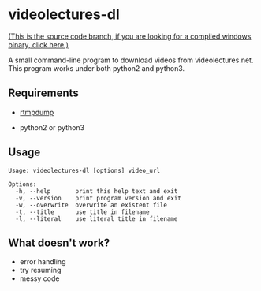 # videolectures-dl

[(This is the source code branch, if you are looking for a compiled windows binary, click here.)][1]

A small command-line program to download videos from videolectures.net.
This program works under both python2 and python3.

## Requirements

* [rtmpdump][2]
* python2 or python3

  [1]: https://github.com/smly/videolectures-dl/tree/binary "videolectures-dl @ GitHub"
  [2]: http://rtmpdump.mplayerhq.hu/ "RTMPDump"

## Usage

    Usage: videolectures-dl [options] video_url
    
    Options:
      -h, --help       print this help text and exit
      -v, --version    print program version and exit
      -w, --overwrite  overwrite an existent file
      -t, --title      use title in filename
      -l, --literal    use literal title in filename

## What doesn't work?

* error handling
* try resuming
* messy code
